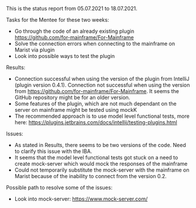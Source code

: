 
This is the status report from 05.07.2021 to 18.07.2021.

Tasks for the Mentee for these two weeks:
  - Go through the code of an already existing plugin https://github.com/for-mainframe/For-Mainframe
  - Solve the connection errors when connecting to the mainframe on Marist via plugin
  - Look into possible ways to test the plugin

Results:
  - Connection successful when using the version of the plugin from IntelliJ (plugin version 0.4.1). Connection not successful when using the version from 
    https://github.com/for-mainframe/For-Mainframe. It seems the GitHub repository might be for an older version.
  - Some features of the plugin, which are not much dependant on the server on mainframe might be tested using mockK
  - The recommended approach is to use model level functional tests, more here: https://plugins.jetbrains.com/docs/intellij/testing-plugins.html

Issues:
  - As stated in Results, there seems to be two versions of the code. Need to clarify this issue with the IBA.
  - It seems that the model level functional tests got stuck on a need to create mock-server which would mock the responses of the mainframe
  - Could not temporarily substitute the mock-server with the mainframe on Marist because of the inability to connect from the version 0.2.
    
Possible path to resolve some of the issues:
  - Look into mock-server: https://www.mock-server.com/

